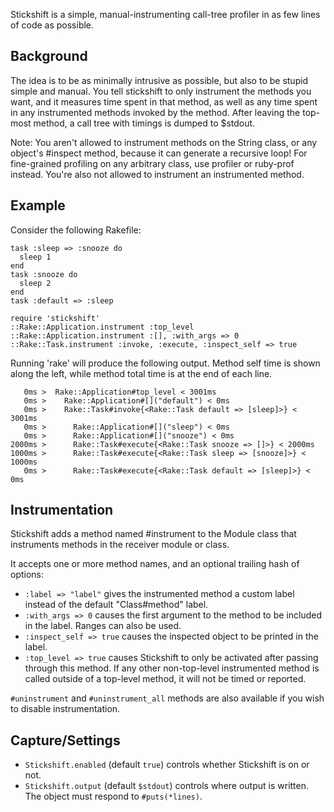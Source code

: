 Stickshift is a simple, manual-instrumenting call-tree profiler in as
few lines of code as possible.

## Background

The idea is to be as minimally intrusive as possible, but also to be
stupid simple and manual. You tell stickshift to only instrument the
methods you want, and it measures time spent in that method, as well
as any time spent in any instrumented methods invoked by the method.
After leaving the top-most method, a call tree with timings is dumped
to $stdout.

Note: You aren't allowed to instrument methods on the String class, or
any object's #inspect method, because it can generate a recursive
loop! For fine-grained profiling on any arbitrary class, use profiler
or ruby-prof instead. You're also not allowed to instrument an
instrumented method.

## Example

Consider the following Rakefile:

    task :sleep => :snooze do
      sleep 1
    end
    task :snooze do
      sleep 2
    end
    task :default => :sleep

    require 'stickshift'
    ::Rake::Application.instrument :top_level
    ::Rake::Application.instrument :[], :with_args => 0
    ::Rake::Task.instrument :invoke, :execute, :inspect_self => true

Running 'rake' will produce the following output. Method self time is
shown along the left, while method total time is at the end of each
line.

       0ms >  Rake::Application#top_level < 3001ms
       0ms >    Rake::Application#[]("default") < 0ms
       0ms >    Rake::Task#invoke{<Rake::Task default => [sleep]>} < 3001ms
       0ms >      Rake::Application#[]("sleep") < 0ms
       0ms >      Rake::Application#[]("snooze") < 0ms
    2000ms >      Rake::Task#execute{<Rake::Task snooze => []>} < 2000ms
    1000ms >      Rake::Task#execute{<Rake::Task sleep => [snooze]>} < 1000ms
       0ms >      Rake::Task#execute{<Rake::Task default => [sleep]>} < 0ms

## Instrumentation

Stickshift adds a method named #instrument to the Module class that
instruments methods in the receiver module or class.

It accepts one or more method names, and an optional trailing hash of
options:

* `:label => "label"` gives the instrumented method a custom label
  instead of the default "Class#method" label.
* `:with_args => 0` causes the first argument to the method to be
  included in the label. Ranges can also be used.
* `:inspect_self => true` causes the inspected object to be printed in
  the label.
* `:top_level => true` causes Stickshift to only be activated after
  passing through this method. If any other non-top-level instrumented
  method is called outside of a top-level method, it will not be timed
  or reported.

`#uninstrument` and `#uninstrument_all` methods are also available if
you wish to disable instrumentation.

## Capture/Settings

* `Stickshift.enabled` (default `true`) controls whether Stickshift is
  on or not.
* `Stickshift.output` (default `$stdout`) controls where output is
  written. The object must respond to `#puts(*lines)`.

